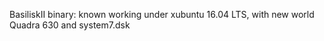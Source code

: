 
BasiliskII binary: known working under xubuntu 16.04 LTS, with new world Quadra 630 and system7.dsk
